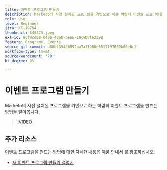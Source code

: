 ```yaml
---
title: 이벤트 프로그램 만들기
description: Marketo의 사전 설치된 프로그램을 기반으로 하는 박람회 이벤트 프로그램을 만드는 방법을 알아봅니다.
role: User
level: Beginner
jira: KT-10754
thumbnail: 345473.jpeg
exl-id: 0cf8cd90-04eb-486b-aea6-10c6b8f62298
feature: Programs, Events
source-git-commit: a80bf39486992aa7a11988e6517197860b60e6c2
workflow-type: tm+mt
source-wordcount: '78'
ht-degree: 0%

---
```


# 이벤트 프로그램 만들기

Marketo의 사전 설치된 프로그램을 기반으로 하는 박람회 이벤트 프로그램을 만드는 방법을 알아봅니다.

>[!VIDEO](https://video.tv.adobe.com/v/345473/?quality=12&learn=on)

## 추가 리소스

이벤트 프로그램을 만드는 방법에 대한 자세한 내용은 제품 안내서 를 참조하십시오.

* [새 이벤트 프로그램 만들기 설명서](https://experienceleague.adobe.com/docs/marketo/using/product-docs/demand-generation/events/understanding-events/create-a-new-event-program.html?lang=en)

